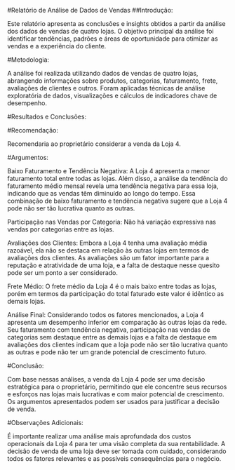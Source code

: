 #Relatório de Análise de Dados de Vendas
##Introdução:

Este relatório apresenta as conclusões e insights obtidos a partir da análise dos dados de vendas de quatro lojas. O objetivo principal da análise foi identificar tendências, padrões e áreas de oportunidade para otimizar as vendas e a experiência do cliente.

#Metodologia:

A análise foi realizada utilizando dados de vendas de quatro lojas, abrangendo informações sobre produtos, categorias, faturamento, frete, 
avaliações de clientes e outros. Foram aplicadas técnicas de análise exploratória de dados, visualizações e cálculos de indicadores chave de desempenho.

#Resultados e Conclusões:

#Recomendação:

Recomendaria ao proprietário considerar a venda da Loja 4.

#Argumentos:

Baixo Faturamento e Tendência Negativa: A Loja 4 apresenta o menor faturamento total entre todas as lojas. Além disso, a análise da tendência do faturamento médio mensal revela uma tendência negativa para essa loja, 
indicando que as vendas têm diminuído ao longo do tempo. 
Essa combinação de baixo faturamento e tendência negativa sugere que a Loja 4 pode não ser tão lucrativa quanto as outras.

Participação nas Vendas por Categoria: Não há variação expressiva nas vendas por categorias entre as lojas.

Avaliações dos Clientes: Embora a Loja 4 tenha uma avaliação média razoável, ela não se destaca em relação às outras lojas em termos de avaliações dos clientes. 
As avaliações são um fator importante para a reputação e atratividade de uma loja, e a falta de destaque nesse quesito pode ser um ponto a ser considerado.

Frete Médio: O frete médio da Loja 4 é o mais baixo entre todas as lojas, porém em termos da participação do total faturado este valor é idêntico as demais lojas. 

Análise Final: Considerando todos os fatores mencionados, a Loja 4 apresenta um desempenho inferior em comparação às outras lojas da rede. 
Seu faturamento com tendência negativa, participação nas vendas de categorias sem destaque entre as demais lojas e a falta de destaque em 
avaliações dos clientes indicam que a loja pode não ser tão lucrativa quanto as outras e pode não ter um grande potencial de crescimento futuro.

#Conclusão:

Com base nessas análises, a venda da Loja 4 pode ser uma decisão estratégica para o proprietário, permitindo que ele concentre seus recursos e 
esforços nas lojas mais lucrativas e com maior potencial de crescimento. 
Os argumentos apresentados podem ser usados para justificar a decisão de venda.

#Observações Adicionais:

É importante realizar uma análise mais aprofundada dos custos operacionais da Loja 4 para ter uma visão completa da sua rentabilidade.
A decisão de venda de uma loja deve ser tomada com cuidado, considerando todos os fatores relevantes e as possíveis consequências para o negócio.